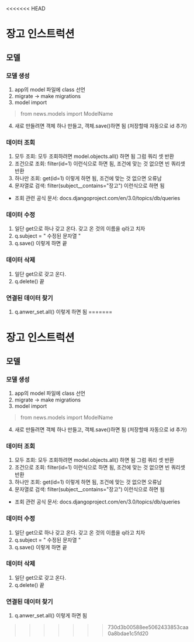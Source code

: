 <<<<<<< HEAD
# 장고 인스트럭션

## 모델

### 모델 생성
1. app의 model 파일에 class 선언
2. migrate -> make migrations
3. model import

> from news.models import ModelName

4. 새로 만들려면 객체 하나 만들고, 객체.save()하면 됨 (저장할때 자동으로 id 추가)

### 데이터 조회
1. 모두 조회: 모두 조회하려면 model.objects.all() 하면 됨 그럼 쿼리 셋 반환
2. 조건으로 조회: filter(id=1) 이런식으로 하면 됨, 조건에 맞는 것 없으면 빈 쿼리셋 반환
3. 하나만 조회: get(id=1) 이렇게 하면 됨, 조건에 맞는 것 없으면 오류남
4. 문자열로 검색: filter(subject__contains="장고") 이런식으로 하면 됨
- 조회 관련 공식 문서: docs.djangoproject.com/en/3.0/topics/db/queries


### 데이터 수정
1. 일단 get으로 하나 갖고 온다. 갖고 온 것의 이름을 q라고 치자
2. q.subject = " 수정된 문자열 "
3. q.save() 이렇게 하면 끝

### 데이터 삭제
1. 일단 get으로 갖고 온다.
2. q.delete() 끝

### 연결된 데이터 찾기
1. q.anwer_set.all() 이렇게 하면 됨
=======
# 장고 인스트럭션

## 모델

### 모델 생성
1. app의 model 파일에 class 선언
2. migrate -> make migrations
3. model import

> from news.models import ModelName

4. 새로 만들려면 객체 하나 만들고, 객체.save()하면 됨 (저장할때 자동으로 id 추가)

### 데이터 조회
1. 모두 조회: 모두 조회하려면 model.objects.all() 하면 됨 그럼 쿼리 셋 반환
2. 조건으로 조회: filter(id=1) 이런식으로 하면 됨, 조건에 맞는 것 없으면 빈 쿼리셋 반환
3. 하나만 조회: get(id=1) 이렇게 하면 됨, 조건에 맞는 것 없으면 오류남
4. 문자열로 검색: filter(subject__contains="장고") 이런식으로 하면 됨
- 조회 관련 공식 문서: docs.djangoproject.com/en/3.0/topics/db/queries


### 데이터 수정
1. 일단 get으로 하나 갖고 온다. 갖고 온 것의 이름을 q라고 치자
2. q.subject = " 수정된 문자열 "
3. q.save() 이렇게 하면 끝

### 데이터 삭제
1. 일단 get으로 갖고 온다.
2. q.delete() 끝

### 연결된 데이터 찾기
1. q.anwer_set.all() 이렇게 하면 됨
>>>>>>> 730d3b00588ee5062433853caa0a8bdae1c5fd20
